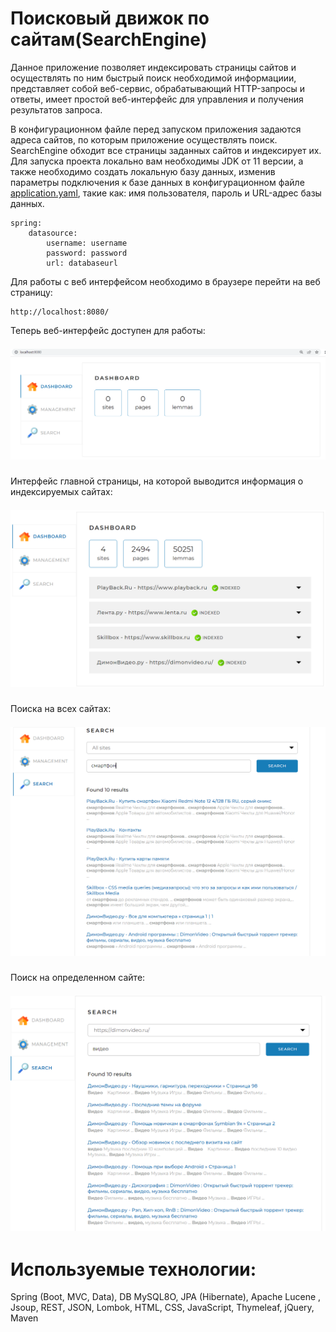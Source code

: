 # Поисковый движок по сайтам(SearchEngine)

Данное приложение позволяет индексировать страницы сайтов и осуществлять по ним быстрый поиск необходимой информациии, 
представляет собой веб-сервис, обрабатывающий HTTP-запросы и ответы, 
имеет простой веб-интерфейс для управления и получения результатов запроса.

В конфигурационном файле перед запуском приложения задаются адреса сайтов, по которым приложение осуществлять поиск.
SearchEngine обходит все страницы заданных сайтов и индексирует их.
Для запуска проекта локально вам необходимы JDK от 11 версии, а также необходимо создать локальную базу данных, 
изменив параметры подключения к базе данных в конфигурационном файле <u>application.yaml</u>, такие как:
имя пользователя, пароль и URL-адрес базы данных.

    spring:
        datasource:
            username: username
            password: password
            url: databaseurl

Для работы с веб интерфейсом необходимо в браузере перейти на веб страницу:

    http://localhost:8080/

Теперь веб-интерфейс доступен для работы:
<h2 align="center" style="margin: 0; padding: 0;">

![image](./readme_file/Localhost.png )</h2>

Интерфейс главной страницы, на которой выводится информация о индексируемых сайтах:
<h2 align="center" style="margin: 0; padding: 0;">

![image](./readme_file/Dashboard.png )</h2>

Поиска на всех сайтах:
<h2 align="center" style="margin: 0; padding: 0;">

![image](./readme_file/Searchallsite.png )</h2>

Поиск на определенном сайте:
<h2 align="center" style="margin: 0; padding: 0;">

![image](./readme_file/Searchonesite.png )</h2>



# Используемые технологии:
Spring (Boot, MVC, Data), DB MySQL8O, JPA (Hibernate), Apache Lucene , Jsoup, REST, JSON, Lombok, HTML, CSS, JavaScript,
Thymeleaf, jQuery, Maven
